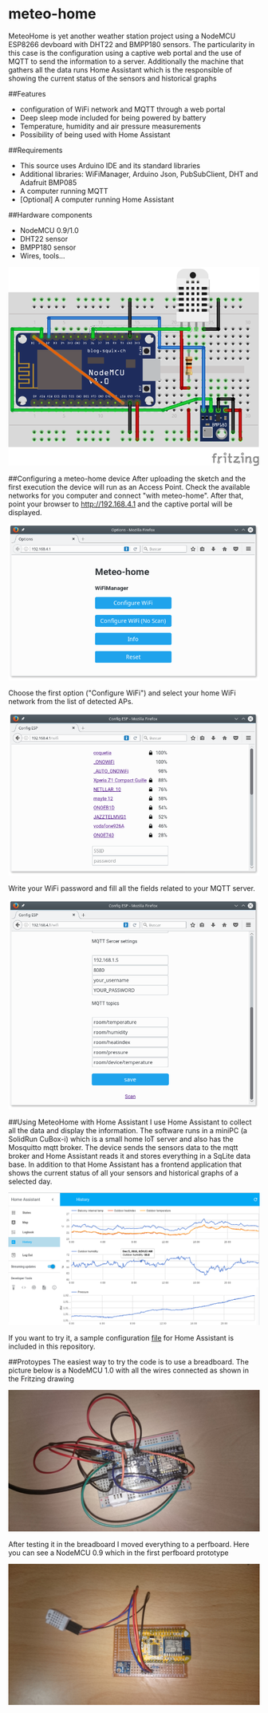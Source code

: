 # meteo-home
MeteoHome is yet another weather station project using a NodeMCU ESP8266 devboard with DHT22 and BMPP180 sensors. The particularity in this case is the configuration using a captive web portal and the use of MQTT to send the information to a server. Additionally the machine that gathers all the data 
runs Home Assistant which is the responsible of showing the current status of the sensors and historical graphs

##Features
- configuration of WiFi network and MQTT through a web portal 
- Deep sleep mode included for being powered by battery 
- Temperature, humidity and air pressure measurements
- Possibility of being used with Home Assistant

##Requirements
- This source uses Arduino IDE and its standard libraries
- Additional libraries: WiFiManager, Arduino Json, PubSubClient, DHT and Adafruit BMP085
- A computer running MQTT
- [Optional] A computer running Home Assistant

##Hardware components
- NodeMCU 0.9/1.0
- DHT22 sensor
- BMPP180 sensor
- Wires, tools...

![Breadboard](pics/meteo-home_bb.png) 

##Configuring a meteo-home device
After uploading the sketch and the first execution the device will run as an Access Point. Check the available networks for you computer and connect "with meteo-home". After that, point your browser to http://192.168.4.1 and the captive portal will be displayed. 

![Home](pics/home.png) 

Choose the first option ("Configure WiFi") and select your home WiFi network from the list of detected APs. 

![Available networks](pics/wifi-scan.png) 

Write your WiFi password and fill all the fields related to your MQTT server.

![Settings](pics/parameter-settings.png) 

##Using MeteoHome with Home Assistant
I use Home Assistant to collect all the data and display the information. The software runs in a miniPC (a SolidRun CuBox-i) which is a small home IoT server and also has the Mosquitto mqtt broker. The device sends the sensors data to the mqtt broker and Home Assistant reads it and stores everything in a SqLite data base. 
In addition to that Home Assistant has a frontend application that shows the current status of all your sensors and historical graphs of a selected day.

![Data history](pics/home-assistant-history.png) 

If you want to try it, a sample configuration [file](configuration.yaml) for Home Assistant is included in this repository. 

##Protoypes
The easiest way to try the code is to use a breadboard. The picture below is a NodeMCU 1.0 with all the wires connected as shown in the Fritzing drawing

![Breadboard](pics/breadboard.jpg) 

After testing it in the breadboard I moved everything to a perfboard. Here you can see a NodeMCU 0.9 which in the first perfboard prototype 

![My own device](pics/prototype.JPG) 

